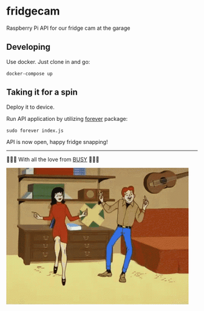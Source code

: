 # fridgecam

Raspberry Pi API for our fridge cam at the garage

## Developing

Use docker. Just clone in and go:

```
docker-compose up
```

## Taking it for a spin

Deploy it to device.

Run API application by utilizing [forever](https://www.npmjs.com/package/forever) package:

```
sudo forever index.js
```

API is now open, happy fridge snapping!

---
:blue_heart::blue_heart::blue_heart: With all the love from [BUSY](https://github.com/BUSYcph) :blue_heart::blue_heart::blue_heart:

![alt text](https://github.com/BUSYcph/fridgecam/raw/master/src/tenor.gif "Happy fridge snapping")
